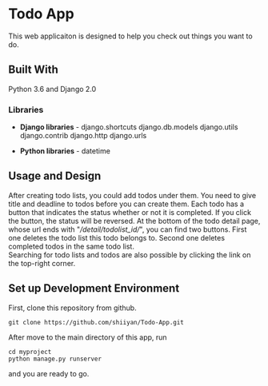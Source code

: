 # Todo App
This web applicaiton is designed to help you check out things you want to do. 

## Built With
Python 3.6 and Django 2.0

### Libraries 

* **Django libraries** - django.shortcuts django.db.models django.utils django.contrib django.http django.urls

* **Python libraries** - datetime

## Usage and Design
After creating todo lists, you could add todos under them. 
You need to give title and deadline to todos before you can create them.
Each todo has a button that indicates the status whether or not it is completed. 
If you click the button, the status will be reversed. 
At the bottom of the todo detail page, whose url ends with "*/detail/todolist_id/*", you can find two buttons.
First one deletes the todo list this todo belongs to. Second one deletes completed todos in the same todo list.  
Searching for todo lists and todos are also possible by clicking the link on the top-right corner.

## Set up Development Environment
First, clone this repository from github.
```
git clone https://github.com/shiiyan/Todo-App.git
```
After move to the main directory of this app, run

```
cd myproject
python manage.py runserver
```
and you are ready to go.

